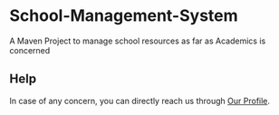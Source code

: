 # School-Management-System

A Maven Project to manage school resources as far as Academics is concerned

## Help
In case of any concern, you can directly reach us through [Our Profile](https://mrblack360@github.com).
